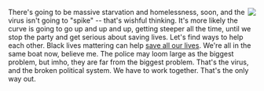 <img src="http://scripting.com/images/2019/08/05/norm.png" border="0" align="right">There's going to be massive starvation and homelessness, soon, and the virus isn't going to "spike" -- that's wishful thinking. It's more likely the curve is going to go up and up and up, getting steeper all the time, until we stop the party and get serious about saving lives. Let's find ways to help each other. Black lives mattering can help <a href="https://duckduckgo.com/?q=site%3Ascripting.com+%22save+my+life%22&t=h_&ia=web">save all our lives</a>. We're all in the same boat now, believe me. The police may loom large as the biggest problem, but imho, they are far from the biggest problem. That's the virus, and the broken political system. We have to work together. That's the only way out.  
